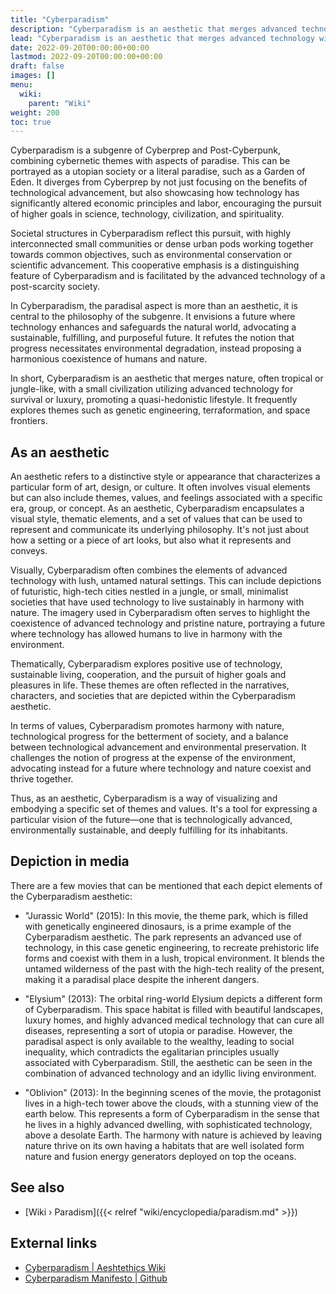 ```yaml
---
title: "Cyberparadism"
description: "Cyberparadism is an aesthetic that merges advanced technology with paradisal nature, envisioning a future where human progress and environmental harmony coexist sustainably."
lead: "Cyberparadism is an aesthetic that merges advanced technology with paradisal nature, envisioning a future where human progress and environmental harmony coexist sustainably."
date: 2022-09-20T00:00:00+00:00
lastmod: 2022-09-20T00:00:00+00:00
draft: false
images: []
menu:
  wiki:
    parent: "Wiki"
weight: 200
toc: true
---
```


Cyberparadism is a subgenre of Cyberprep and Post-Cyberpunk, combining cybernetic themes with aspects of paradise. This can be portrayed as a utopian society or a literal paradise, such as a Garden of Eden. It diverges from Cyberprep by not just focusing on the benefits of technological advancement, but also showcasing how technology has significantly altered economic principles and labor, encouraging the pursuit of higher goals in science, technology, civilization, and spirituality.

Societal structures in Cyberparadism reflect this pursuit, with highly interconnected small communities or dense urban pods working together towards common objectives, such as environmental conservation or scientific advancement. This cooperative emphasis is a distinguishing feature of Cyberparadism and is facilitated by the advanced technology of a post-scarcity society.

In Cyberparadism, the paradisal aspect is more than an aesthetic, it is central to the philosophy of the subgenre. It envisions a future where technology enhances and safeguards the natural world, advocating a sustainable, fulfilling, and purposeful future. It refutes the notion that progress necessitates environmental degradation, instead proposing a harmonious coexistence of humans and nature.

In short, Cyberparadism is an aesthetic that merges nature, often tropical or jungle-like, with a small civilization utilizing advanced technology for survival or luxury, promoting a quasi-hedonistic lifestyle. It frequently explores themes such as genetic engineering, terraformation, and space frontiers.

## As an aesthetic

An aesthetic refers to a distinctive style or appearance that characterizes a particular form of art, design, or culture. It often involves visual elements but can also include themes, values, and feelings associated with a specific era, group, or concept. As an aesthetic, Cyberparadism encapsulates a visual style, thematic elements, and a set of values that can be used to represent and communicate its underlying philosophy. It's not just about how a setting or a piece of art looks, but also what it represents and conveys.

Visually, Cyberparadism often combines the elements of advanced technology with lush, untamed natural settings. This can include depictions of futuristic, high-tech cities nestled in a jungle, or small, minimalist societies that have used technology to live sustainably in harmony with nature. The imagery used in Cyberparadism often serves to highlight the coexistence of advanced technology and pristine nature, portraying a future where technology has allowed humans to live in harmony with the environment.

Thematically, Cyberparadism explores positive use of technology, sustainable living, cooperation, and the pursuit of higher goals and pleasures in life. These themes are often reflected in the narratives, characters, and societies that are depicted within the Cyberparadism aesthetic.

In terms of values, Cyberparadism promotes harmony with nature, technological progress for the betterment of society, and a balance between technological advancement and environmental preservation. It challenges the notion of progress at the expense of the environment, advocating instead for a future where technology and nature coexist and thrive together.

Thus, as an aesthetic, Cyberparadism is a way of visualizing and embodying a specific set of themes and values. It's a tool for expressing a particular vision of the future—one that is technologically advanced, environmentally sustainable, and deeply fulfilling for its inhabitants.

## Depiction in media

There are a few movies that can be mentioned that each depict elements of the Cyberparadism aesthetic:

- "Jurassic World" (2015): In this movie, the theme park, which is filled with genetically engineered dinosaurs, is a prime example of the Cyberparadism aesthetic. The park represents an advanced use of technology, in this case genetic engineering, to recreate prehistoric life forms and coexist with them in a lush, tropical environment. It blends the untamed wilderness of the past with the high-tech reality of the present, making it a paradisal place despite the inherent dangers.

- "Elysium" (2013): The orbital ring-world Elysium depicts a different form of Cyberparadism. This space habitat is filled with beautiful landscapes, luxury homes, and highly advanced medical technology that can cure all diseases, representing a sort of utopia or paradise. However, the paradisal aspect is only available to the wealthy, leading to social inequality, which contradicts the egalitarian principles usually associated with Cyberparadism. Still, the aesthetic can be seen in the combination of advanced technology and an idyllic living environment.

- "Oblivion" (2013): In the beginning scenes of the movie, the protagonist lives in a high-tech tower above the clouds, with a stunning view of the earth below. This represents a form of Cyberparadism in the sense that he lives in a highly advanced dwelling, with sophisticated technology, above a desolate Earth. The harmony with nature is achieved by leaving nature thrive on its own having a habitats that are well isolated form nature and fusion energy generators deployed on top the oceans.

## See also

- [Wiki › Paradism]({{< relref "wiki/encyclopedia/paradism.md" >}})

## External links

- [Cyberparadism | Aeshtethics Wiki](https://aesthetics.fandom.com/wiki/Cyberparadism)
- [Cyberparadism Manifesto | Github](https://github.com/zarazinsfuss/cyberparadism-manifesto/blob/main/README.md)
